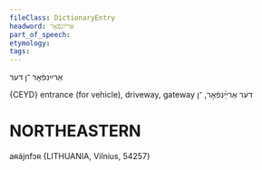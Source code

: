 ```yaml
---
fileClass: DictionaryEntry
headword: אַרײַנפֿאָר
part_of_speech: 
etymology: 
tags: 
---
```

אַרײַנפֿאָר
־ן
דער

{CEYD}
entrance (for vehicle), driveway, gateway דער אַרײַ֜נפֿאָר, ־ן

NORTHEASTERN
==============

aʀájnfɔʀ {LITHUANIA, Vilnius, 54257}